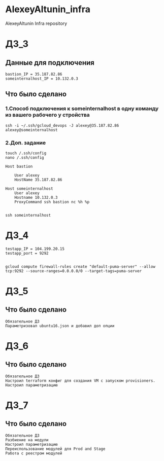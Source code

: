 # AlexeyAltunin_infra
AlexeyAltunin Infra repository

# ДЗ_3

## Данные для подключения
```
bastion_IP = 35.187.82.86
someinternalhost_IP = 10.132.0.3
```
## Что было сделано
### 1.Cпособ подключения к someinternalhost в одну команду из вашего рабочего у стройства
```
ssh -i ~/.ssh/gcloud_devops -J alexey@35.187.82.86 alexey@someinternalhost
```
### 2.Доп. задание
```
touch /.ssh/config
nano /.ssh/config

Host bastion 

    User alexey
    HostName 35.187.82.86

Host someinternalhost
    User alexey
    Hostname 10.132.0.3
    ProxyCommand ssh bastion nc %h %p


ssh someinternalhost
```

# ДЗ_4
```
testapp_IP = 104.199.20.15
testapp_port = 9292


gcloud compute firewall-rules create "default-puma-server" --allow tcp:9292 --source-ranges=0.0.0.0/0 --target-tags=puma-server
```

# ДЗ_5
## Что было сделано
```
Обязательное ДЗ
Параметризовал ubuntu16.json и добавил доп опции
```

# ДЗ_6
## Что было сделано
```
Обязательное ДЗ
Настроил terraform конфиг для создания VM с запуском provisioners.
Настроил параметризацию
```

# ДЗ_7
## Что было сделано
```
Обязательное ДЗ
Разбиение на модули
Настроил параметризацию
Переиспользование модулей для Prod and Stage
Работа с реестром модулей
```


